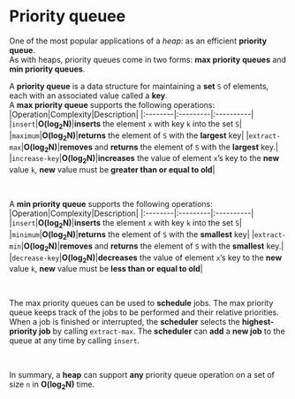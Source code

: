 # Priority queuee
One of the most popular applications of a *heap*: as an efficient **priority queue**.<br>
As with heaps, priority queues come in two forms: **max priority queues** and **min priority queues**.<br>

A **priority queue** is a data structure for maintaining a **set** `S` of elements, each with an associated value called a **key**.<br>
A **max priority queue** supports the following operations:
|Operation|Complexity|Description|
|:--------|:---------|:----------|
|`insert`|**O(log<sub>2</sub>N)**|**inserts** the element `x` with key `k` into the set `S`|
|`maximum`|**O(log<sub>2</sub>N)**|**returns** the element of `S` with the **largest** key|
|`extract-max`|**O(log<sub>2</sub>N)**|**removes** and **returns** the element of `S` with the **largest** key.|
|`increase-key`|**O(log<sub>2</sub>N)**|**increases** the value of element `x`’s key to the **new** value `k`, **new** value must be **greater than or equal to old**|

<br>

A **min priority queue** supports the following operations:
|Operation|Complexity|Description|
|:--------|:---------|:----------|
|`insert`|**O(log<sub>2</sub>N)**|**inserts** the element `x` with key `k` into the set `S`|
|`minimum`|**O(log<sub>2</sub>N)**|**returns** the element of `S` with the **smallest** key|
|`extract-min`|**O(log<sub>2</sub>N)**|**removes** and **returns** the element of `S` with the **smallest** key.|
|`decrease-key`|**O(log<sub>2</sub>N)**|**decreases** the value of element `x`’s key to the **new** value `k`, **new** value must be **less than or equal to old**|

<br>

The max priority queues can be used to **schedule** jobs. The max priority queue keeps track of the jobs to be performed and their relative priorities. When a job is finished or interrupted, the **scheduler** selects the **highest-priority job** by calling `extract-max`. The **scheduler** can **add** a **new job** to the queue at any time by calling `insert`.<br>

<br>

In summary, a **heap** can support **any** priority queue operation on a set of size `n` in **O(log<sub>2</sub>N)** time.